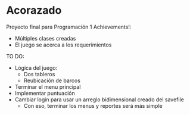 # Acorazado
Proyecto final para Programación 1
Achievements!:
* Múltiples clases creadas
* El juego se acerca a los requerimientos

TO DO:
- Lógica del juego:
  - Dos tableros
  - Reubicación de barcos
- Terminar el menu principal
- Implementar puntuación
- Cambiar login para usar un arreglo bidimensional creado del savefile
  - Con eso, terminar los menus y reportes será más simple


